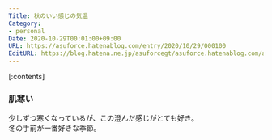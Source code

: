 ```yaml
---
Title: 秋のいい感じの気温
Category:
- personal
Date: 2020-10-29T00:01:00+09:00
URL: https://asuforce.hatenablog.com/entry/2020/10/29/000100
EditURL: https://blog.hatena.ne.jp/asuforcegt/asuforce.hatenablog.com/atom/entry/26006613646327820
---
```


[:contents]

###  肌寒い

少しずつ寒くなっているが、この澄んだ感じがとても好き。  
冬の手前が一番好きな季節。



